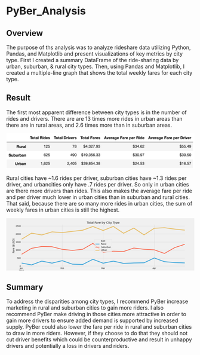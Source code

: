 # PyBer_Analysis

## Overview
The purpose of ths analysis was to analyze rideshare data utilizing Python, Pandas, and Matplotlib and present visualizations of key metrics by city type. First I created a summary DataFrame of the ride-sharing data by urban, suburban, & rural city types. Then, using Pandas and Matplotlib, I created a multiple-line graph that shows the total weekly fares for each city type.

## Result
The first most apparent difference between city types is in the number of rides and drivers. There are are 13 times more rides in urban areas than there are in rural areas, and 2.6 times more than in suburban areas. 

![image1](https://github.com/JFoArlas/PyBer_Analysis/blob/main/analysis/Summary%20Dataframe.png)

Rural cities have ~1.6 rides per driver, suburban cities have ~1.3 rides per driver, and urbancities only have .7 rides per driver. So only in urban cities are there more drivers than rides. This also makes the average fare per ride and per driver much lower in urban cities than in suburban and rural cities. That said, because there are so many more rides in urban cities, the sum of weekly fares in urban cities is still the highest.

![image2](https://github.com/JFoArlas/PyBer_Analysis/blob/main/analysis/Fig8.png)

## Summary
To address the disparities among city types, I recommend PyBer increase marketing in rural and suburban cities to gain more riders. I also recommend PyBer make driving in those cities more attractive in order to gain more drivers to ensure added demand is supported by increased supply. PyBer could also lower the fare per ride in rural and suburban cities to draw in more riders. However, if they choose to do that they should not cut driver benefits which could be counterproductive and result in unhappy drivers and potentially a loss in drivers and riders.
